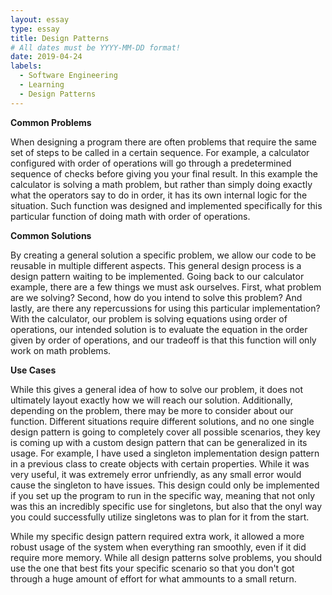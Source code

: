 ```yaml
---
layout: essay
type: essay
title: Design Patterns
# All dates must be YYYY-MM-DD format!
date: 2019-04-24
labels:
  - Software Engineering
  - Learning
  - Design Patterns
---
```


<p><b>Common Problems</b></p>
 <p>When designing a program there are often problems that require the same set of steps to be called in a certain sequence. For example, a calculator configured with order of operations will go through a predetermined sequence of checks before giving you your final result. In this example the calculator is solving a math problem, but rather than simply doing exactly what the operators say to do in order, it has its own internal logic for the situation. Such function was designed and implemented specifically for this particular function of doing math with order of operations. </p>
 
 <p><b>Common Solutions</b></p>
 <p>By creating a general solution a specific problem, we allow our code to be reusable in multiple different aspects. This general design process is a design pattern waiting to be implemented. Going back to our calculator example, there are a few things we must ask ourselves. First, what problem are we solving? Second, how do you intend to solve this problem? And lastly, are there any repercussions for using this particular implementation? With the calculator, our problem is solving equations using order of operations, our intended solution is to evaluate the equation in the order given by order of operations, and our tradeoff is that this function will only work on math problems. </p>
 
 <p><b>Use Cases</b></p>
 <p>While this gives a general idea of how to solve our problem, it does not ultimately layout exactly how we will reach our solution. Additionally, depending on the problem, there may be more to consider about our function. Different situations require different solutions, and no one single design pattern is going to completely cover all possible scenarios, they key is coming up with a custom design pattern that can be generalized in its usage. For example, I have used a singleton implementation design pattern in a previous class to create objects with certain properties. While it was very useful, it was extremely error unfriendly, as any small error would cause the singleton to  have issues. This design could only be implemented if you set up the program to run in the specific way, meaning that not only was this an incredibly specific use for singletons, but also that the onyl way you could successfully utilize singletons was to plan for it from the start.</p>
 
 <p>While my specific design pattern required extra work, it allowed a more robust usage of the system when everything ran smoothly, even if it did require more memory. While all design patterns solve problems, you should use the one that best fits your specific scenario so that you don't got through a huge amount of effort for what ammounts to a small return.</p>
